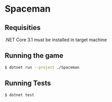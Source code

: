 # Spaceman


## Requisities

.NET Core 3.1 must be installed in target machine

## Running the game

```bash
$ dotnet run --project ./Spaceman
```

## Running Tests

```bash
$ dotnet test
```
